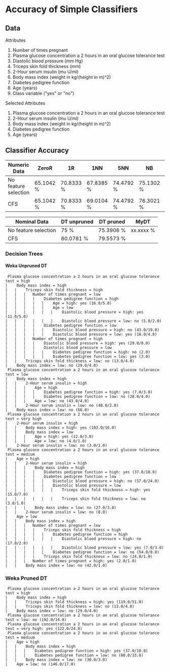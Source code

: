 Accuracy of Simple Classifiers
==============================

Data
----

Attributes

1. Number of times pregnant
2. Plasma glucose concentration a 2 hours in an oral glucose tolerance test
3. Diastolic blood pressure (mm Hg)
4. Triceps skin fold thickness (mm)
5. 2-Hour serum insulin (mu U/ml)
6. Body mass index (weight in kg/(height in m)^2)
7. Diabetes pedigree function
8. Age (years)
9. Class variable ("yes" or "no")

Selected Attributes

1. Plasma glucose concentration a 2 hours in an oral glucose tolerance test
2. 2-Hour serum insulin (mu U/ml)
3. Body mass index (weight in kg/(height in m)^2)
4. Diabetes pedigree function
5. Age (years)

Classifier Accuracy
-------------------

| Numeric Data         | ZeroR     | 1R        | 1NN       | 5NN       | NB        | MLP       | SVM       | RF        | MyNB      |
|----------------------|-----------|-----------|-----------|-----------|-----------|-----------|-----------|-----------|-----------|
| No feature selection | 65.1042 % | 70.8333 % | 67.8385 % | 74.4792 % | 75.1302 % | 75.3906 % | 76.3021 % | 74.8698 % | xx.xxxx % |
| CFS                  | 65.1042 % | 70.8333 % | 69.0104 % | 74.4792 % | 76.3021 % | 75.7813 % | 76.6927 % | 75.9115 % | xx.xxxx % |

| Nominal Data         | DT unpruned | DT pruned |  MyDT     |
|----------------------|-------------|-----------|-----------|
| No feature selection | 75 %        | 75.3906 % | xx.xxxx % |
| CFS                  | 80.0781 %   | 79.5573 % |           |

### Decision Trees

#### Weka Unpruned DT

```
 Plasma glucose concentration a 2 hours in an oral glucose tolerance test = high
|    Body mass index = high
|   |    Triceps skin fold thickness = high
|   |   |   Number of times pregnant = low
|   |   |   |    Diabetes pedigree function = high
|   |   |   |   |    Age = high: yes (16.0/5.0)
|   |   |   |   |    Age = low
|   |   |   |   |   |    Diastolic blood pressure = high: yes (11.0/5.0)
|   |   |   |   |   |    Diastolic blood pressure = low: no (5.0/2.0)
|   |   |   |    Diabetes pedigree function = low
|   |   |   |   |    Diastolic blood pressure = high: no (43.0/19.0)
|   |   |   |   |    Diastolic blood pressure = low: yes (10.0/4.0)
|   |   |   Number of times pregnant = high
|   |   |   |    Diastolic blood pressure = high: yes (29.0/8.0)
|   |   |   |    Diastolic blood pressure = low
|   |   |   |   |    Diabetes pedigree function = high: no (2.0)
|   |   |   |   |    Diabetes pedigree function = low: yes (3.0)
|   |    Triceps skin fold thickness = low: no (13.0/4.0)
|    Body mass index = low: no (29.0/4.0)
 Plasma glucose concentration a 2 hours in an oral glucose tolerance test = low
|    Body mass index = high
|   |    2-Hour serum insulin = high
|   |   |    Age = high
|   |   |   |    Diabetes pedigree function = high: yes (7.0/3.0)
|   |   |   |    Diabetes pedigree function = low: no (28.0/4.0)
|   |   |    Age = low: no (43.0/4.0)
|   |    2-Hour serum insulin = low: no (48.0/2.0)
|    Body mass index = low: no (66.0)
 Plasma glucose concentration a 2 hours in an oral glucose tolerance test = very high
|    2-Hour serum insulin = high
|   |    Body mass index = high: yes (103.0/16.0)
|   |    Body mass index = low
|   |   |    Age = high: yes (12.0/3.0)
|   |   |    Age = low: no (4.0/1.0)
|    2-Hour serum insulin = low: no (3.0/1.0)
 Plasma glucose concentration a 2 hours in an oral glucose tolerance test = medium
|    Age = high
|   |    2-Hour serum insulin = high
|   |   |    Body mass index = high
|   |   |   |    Diabetes pedigree function = high: yes (37.0/10.0)
|   |   |   |    Diabetes pedigree function = low
|   |   |   |   |    Diastolic blood pressure = high: no (57.0/24.0)
|   |   |   |   |    Diastolic blood pressure = low
|   |   |   |   |   |    Triceps skin fold thickness = high: yes (15.0/7.0)
|   |   |   |   |   |    Triceps skin fold thickness = low: no (3.0/1.0)
|   |   |    Body mass index = low: no (27.0/3.0)
|   |    2-Hour serum insulin = low: no (8.0)
|    Age = low
|   |    Body mass index = high
|   |   |   Number of times pregnant = low
|   |   |   |    Triceps skin fold thickness = high
|   |   |   |   |    Diabetes pedigree function = high
|   |   |   |   |   |    Diastolic blood pressure = high: no (17.0/2.0)
|   |   |   |   |   |    Diastolic blood pressure = low: yes (7.0/3.0)
|   |   |   |   |    Diabetes pedigree function = low: no (54.0/8.0)
|   |   |   |    Triceps skin fold thickness = low: no (24.0/1.0)
|   |   |   Number of times pregnant = high: yes (2.0/1.0)
|   |    Body mass index = low: no (42.0/1.0)
```

### Weka Pruned DT

```
 Plasma glucose concentration a 2 hours in an oral glucose tolerance test = high
|    Body mass index = high
|   |    Triceps skin fold thickness = high: yes (119.0/51.0)
|   |    Triceps skin fold thickness = low: no (13.0/4.0)
|    Body mass index = low: no (29.0/4.0)
 Plasma glucose concentration a 2 hours in an oral glucose tolerance test = low: no (192.0/14.0)
 Plasma glucose concentration a 2 hours in an oral glucose tolerance test = very high: yes (122.0/24.0)
 Plasma glucose concentration a 2 hours in an oral glucose tolerance test = medium
|    Age = high
|   |    Body mass index = high
|   |   |    Diabetes pedigree function = high: yes (37.0/10.0)
|   |   |    Diabetes pedigree function = low: no (80.0/33.0)
|   |    Body mass index = low: no (30.0/3.0)
|    Age = low: no (146.0/17.0)
```
